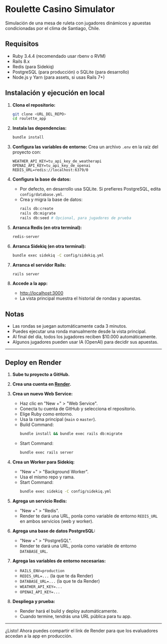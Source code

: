 # Roulette Casino Simulator

Simulación de una mesa de ruleta con jugadores dinámicos y apuestas condicionadas por el clima de Santiago, Chile.

## Requisitos

- Ruby 3.4.4 (recomendado usar rbenv o RVM)
- Rails 8.x
- Redis (para Sidekiq)
- PostgreSQL (para producción) o SQLite (para desarrollo)
- Node.js y Yarn (para assets, si usas Rails 7+)

## Instalación y ejecución en local

1. **Clona el repositorio:**
   ```sh
   git clone <URL_DEL_REPO>
   cd roulette_app
   ```

2. **Instala las dependencias:**
   ```sh
   bundle install
   ```

3. **Configura las variables de entorno:**
   Crea un archivo `.env` en la raíz del proyecto con:
   ```env
   WEATHER_API_KEY=tu_api_key_de_weatherapi
   OPENAI_API_KEY=tu_api_key_de_openai
   REDIS_URL=redis://localhost:6379/0
   ```

4. **Configura la base de datos:**
   - Por defecto, en desarrollo usa SQLite. Si prefieres PostgreSQL, edita `config/database.yml`.
   - Crea y migra la base de datos:
     ```sh
     rails db:create
     rails db:migrate
     rails db:seed # Opcional, para jugadores de prueba
     ```

5. **Arranca Redis (en otra terminal):**
   ```sh
   redis-server
   ```

6. **Arranca Sidekiq (en otra terminal):**
   ```sh
   bundle exec sidekiq -C config/sidekiq.yml
   ```

7. **Arranca el servidor Rails:**
   ```sh
   rails server
   ```

8. **Accede a la app:**
   - [http://localhost:3000](http://localhost:3000)
   - La vista principal muestra el historial de rondas y apuestas.

## Notas
- Las rondas se juegan automáticamente cada 3 minutos.
- Puedes ejecutar una ronda manualmente desde la vista principal.
- Al final del día, todos los jugadores reciben $10.000 automáticamente.
- Algunos jugadores pueden usar IA (OpenAI) para decidir sus apuestas.

---

## Deploy en Render

1. **Sube tu proyecto a GitHub.**

2. **Crea una cuenta en [Render](https://render.com/).**

3. **Crea un nuevo Web Service:**
   - Haz clic en "New +" > "Web Service".
   - Conecta tu cuenta de GitHub y selecciona el repositorio.
   - Elige Ruby como entorno.
   - Usa la rama principal (`main` o `master`).
   - Build Command:
     ```sh
     bundle install && bundle exec rails db:migrate
     ```
   - Start Command:
     ```sh
     bundle exec rails server
     ```

4. **Crea un Worker para Sidekiq:**
   - "New +" > "Background Worker".
   - Usa el mismo repo y rama.
   - Start Command:
     ```sh
     bundle exec sidekiq -C config/sidekiq.yml
     ```

5. **Agrega un servicio Redis:**
   - "New +" > "Redis".
   - Render te dará una URL, ponla como variable de entorno `REDIS_URL` en ambos servicios (web y worker).

6. **Agrega una base de datos PostgreSQL:**
   - "New +" > "PostgreSQL".
   - Render te dará una URL, ponla como variable de entorno `DATABASE_URL`.

7. **Agrega las variables de entorno necesarias:**
   - `RAILS_ENV=production`
   - `REDIS_URL=...` (la que te da Render)
   - `DATABASE_URL=...` (la que te da Render)
   - `WEATHER_API_KEY=...`
   - `OPENAI_API_KEY=...`

8. **Despliega y prueba:**
   - Render hará el build y deploy automáticamente.
   - Cuando termine, tendrás una URL pública para tu app.

---

¿Listo! Ahora puedes compartir el link de Render para que los evaluadores accedan a la app en producción.
